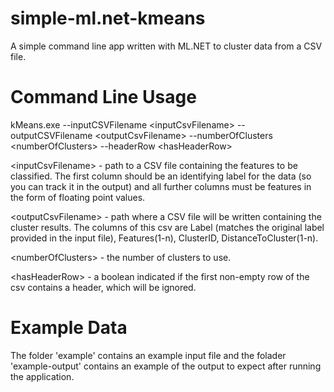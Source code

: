 # simple-ml.net-kmeans
A simple command line app written with ML.NET to cluster data from a CSV file. 

# Command Line Usage
kMeans.exe --inputCSVFilename \<inputCsvFilename\> --outputCSVFilename \<outputCsvFilename\> --numberOfClusters \<numberOfClusters\> --headerRow \<hasHeaderRow\>

\<inputCsvFilename\> - path to a CSV file containing the features to be classified. The first column should be an identifying label for the data (so you can track it in the output) and all further columns must be features in the form of floating point values. 

\<outputCsvFilename\> - path where a CSV file will be written containing the cluster results. The columns of this csv are Label (matches the original label provided in the input file), Features(1-n), ClusterID, DistanceToCluster(1-n).

\<numberOfClusters\> - the number of clusters to use. 

\<hasHeaderRow\> - a boolean indicated if the first non-empty row of the csv contains a header, which will be ignored. 

# Example Data
The folder 'example' contains an example input file and the folader 'example-output' contains an example of the output to expect after running the application. 
